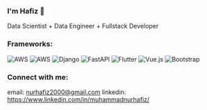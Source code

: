 ### I'm Hafiz 👋

Data Scientist + Data Engineer + Fullstack Developer

### Frameworks:
<p>
	<img alt="AWS" src="https://img.shields.io/badge/AWS-%23FF9900.svg?style=for-the-badge&logo=amazon-aws&logoColor=white"/>
	<img alt="AWS" src="https://img.shields.io/badge/TensorFlow-%23FF6F00.svg?style=for-the-badge&logo=TensorFlow&logoColor=white"/>
	<img alt="Django" src="https://img.shields.io/badge/django%20-%23092E20.svg?&style=for-the-badge&logo=django&logoColor=white"/>
	<img alt="FastAPI" src="https://img.shields.io/badge/FastAPI-005571?style=for-the-badge&logo=fastapi"/>
	<img alt="Flutter" src="https://img.shields.io/badge/Flutter%20-%2302569B.svg?&style=for-the-badge&logo=Flutter&logoColor=white" />
	<img alt="Vue.js" src="https://img.shields.io/badge/vuejs-%2335495e.svg?style=for-the-badge&logo=vuedotjs&logoColor=%234FC08D"/>
	<img alt="Bootstrap" src="https://img.shields.io/badge/tailwindcss-%2338B2AC.svg?style=for-the-badge&logo=tailwind-css&logoColor=white"/>
</p>


### Connect with me:

email: nurhafiz2000@gmail.com
linkedin: https://www.linkedin.com/in/muhammadnurhafiz/